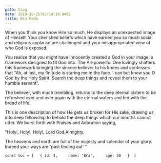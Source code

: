 ```yaml
---
path: blog
date: 2019-10-25T02:14:19.945Z
title: Bra Medo
---
```

When you think you know Him so much, He displays an unexpected image of Himself. Your cherished beliefs which have earned you so much social and religious applause are challenged and your misappropriated view of who God is exposed.

You realize that you might have innocently created a God in your image; a framework designed to fit God into. The All-powerful One lovingly shatters this framework bringing the sincere believer to his knees and confesses that "Ah, at last, my finitude is staring me in the face. I can but know you O God by the Holy Spirit. Search the deep things and reveal them to your humble servant".

The believer, with much trembling, returns to the deep eternal cistern to be refreshed over and over again with the eternal waters and fed with the bread of life.

This is one description of how He gets us broken for His sake, drawing us into deep fellowship to behold the deep things which our mouths cannot utter. We burst forth with Praises and Adoration saying,

"Holy!, Holy!, Holy!, Lord God Almighty.

The heavens and earth are full of the majesty and splendor of your glory. Indeed your ways are 'past finding out' "

```
const koc = [   { id: 1,     name: 'Bra',     age: 30   }  ]
```
